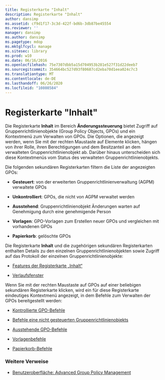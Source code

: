 ```yaml
---
title: Registerkarte "Inhalt"
description: Registerkarte "Inhalt"
author: dansimp
ms.assetid: cf9d1f17-3c3d-422f-bd6b-3db87be45554
ms.reviewer: ''
manager: dansimp
ms.author: dansimp
ms.pagetype: mdop
ms.mktglfcycl: manage
ms.sitesec: library
ms.prod: w10
ms.date: 06/16/2016
ms.openlocfilehash: 75e7307dbb5a15d704953b281e527f31d22deeb7
ms.sourcegitcommit: 354664bc527d93f80687cd2eba70d1eea024c7c3
ms.translationtype: MT
ms.contentlocale: de-DE
ms.lasthandoff: 06/26/2020
ms.locfileid: "10808584"
---
```

# Registerkarte "Inhalt"


Die Registerkarte **Inhalt** im Bereich **Änderungssteuerung** bietet Zugriff auf Gruppenrichtlinienobjekte (Group Policy Objects, GPOs) und ein Kontextmenü zum Verwalten von GPOs. Die Optionen, die angezeigt werden, wenn Sie mit der rechten Maustaste auf Elemente klicken, hängen von ihrer Rolle, ihren Berechtigungen und dem Besitzanteil an dem verwalteten Gruppenrichtlinienobjekt ab. Darüber hinaus unterscheiden sich diese Kontextmenüs vom Status des verwalteten Gruppenrichtlinienobjekts.

Die folgenden sekundären Registerkarten filtern die Liste der angezeigten GPOs:

-   **Gesteuert**: von der erweiterten Gruppenrichtlinienverwaltung (AGPM) verwaltete GPOs

-   **Unkontrolliert**: GPOs, die nicht von AGPM verwaltet werden

-   **Ausstehend**: Gruppenrichtlinienobjekt Änderungen warten auf Genehmigung durch eine genehmigende Person

-   **Vorlagen**: GPO-Vorlagen zum Erstellen neuer GPOs und vergleichen mit vorhandenen GPOs

-   **Papierkorb**: gelöschte GPOs

Die Registerkarte **Inhalt** und die zugehörigen sekundären Registerkarten enthalten Details zu den einzelnen Gruppenrichtlinienobjekten sowie Zugriff auf das Protokoll der einzelnen Gruppenrichtlinienobjekte:

-   [Features der Registerkarte „Inhalt“](contents-tab-features-agpm40.md)

-   [Verlaufsfenster](history-window-agpm40.md)

Wenn Sie mit der rechten Maustaste auf GPOs auf einer beliebigen sekundären Registerkarte klicken, wird ein für diese Registerkarte eindeutiges Kontextmenü angezeigt, in dem Befehle zum Verwalten der GPOs bereitgestellt werden:

-   [Kontrollierte GPO-Befehle](controlled-gpo-commands-agpm40.md)

-   [Befehle eine nicht gesteuerten Gruppenrichtlinienobjekts](uncontrolled-gpo-commands-agpm40.md)

-   [Ausstehende GPO-Befehle](pending-gpo-commands-agpm40.md)

-   [Vorlagenbefehle](template-commands-agpm40.md)

-   [Papierkorb-Befehle](recycle-bin-commands-agpm40.md)

### Weitere Verweise

-   [Benutzeroberfläche: Advanced Group Policy Management](user-interface-advanced-group-policy-management-agpm40.md)

 

 






